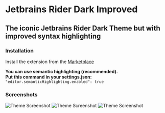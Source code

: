 # Jetbrains Rider Dark Improved

## The iconic Jetbrains Rider Dark Theme but with improved syntax highlighting

### Installation

Install the extension from the [Marketplace](https://marketplace.visualstudio.com/items?itemName=kenan-salar.jetbrains-rider-dark-theme-improved)

**You can use semantic highlighting (recommended).**  
**Put this command in your settings.json:**
`"editor.semanticHighlighting.enabled": true`

### Screenshots

![Theme Screenshot](https://i.postimg.cc/npZLDVsw-/Screenshot-2024-12-15-205338.png)
![Theme Screenshot](https://i.postimg.cc/Xn1NmwsT/Screenshot-2024-12-15-205354.png)
![Theme Screenshot](https://i.postimg.cc/Hd2k4GXW/Screenshot-2024-12-15-205442.png)
